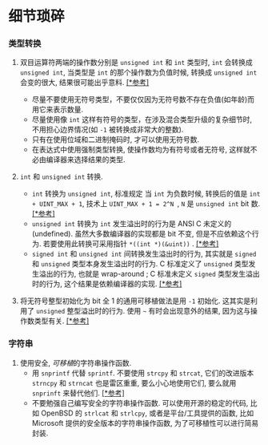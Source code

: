 细节琐碎
=====

### 类型转换
1.  双目运算符两端的操作数分别是 `unsigned int` 和 `int` 类型时, `int` 会转换成 `unsigned int`, 当类型是 `int` 的那个操作数为负值时候, 转换成 `unsigned int` 会变的很大, 结果很可能出乎意料.    [[*参考]][1]
	+   尽量不要使用无符号类型，不要仅仅因为无符号数不存在负值(如年龄)而用它来表示数量.
    +   尽量使用像 `int` 这样有符号的类型，在涉及混合类型升级的复杂细节时, 不用担心边界情况(如 `-1` 被转换成非常大的整数).
    +   只有在使用位域和二进制掩码时, 才可以使用无符号数.
    +   在表达式中使用强制类型转换, 使操作数均为有符号或者无符号, 这样就不必由编译器来选择结果的类型.
 
2.  `int` 和 `unsigned int` 转换.
    +   `int` 转换为 `unsigned int`, 标准规定 当 `int` 为负数时候, 转换后的值是 `int + UINT_MAX + 1`, 技术上 `UINT_MAX + 1 = 2^N `, `N` 是 `unsigned int` bit 数.  [[*参考]][2] 
    +   `unsigned int` 转换为 `int` 发生溢出时的行为是 ANSI C 未定义的(undefined). 虽然大多数编译器的实现都是 bit 不变, 但是不应依赖这个行为. 若要使用此转换可采用指针 `*((int *)(&uint))` . [[*参考]][3]
    +   `signed int` 和 `unsigned int` 间转换发生溢出时的行为, 其实就是 `signed` 和 `unsigned` 类型本身发生溢出时的行为. C 标准定义了 `unsigned` 类型发生溢出的行为, 也就是 wrap-around ; C 标准未定义 `signed` 类型发生溢出时的行为, 这个结果是依赖编译器的实现. [[*参考]][4]

3.  将无符号整型初始化为 bit 全 1 的通用可移植做法是用 `-1` 初始化. 这其实是利用了 `unsigned` 整型溢出时的行为. 使用 `~` 有时会出现意外的结果, 因为这与操作数类型有关. [[*参考]][5]

### 字符串
1.  使用安全, *可移植*的字符串操作函数.
    +   用 `snprintf` 代替 `sprintf`. 不要使用 `strcpy` 和 `strcat`, 它们的改进版本 `strncpy` 和 `strncat` 也是雷区重重, 要么小心地使用它们, 要么就用 `snprinft` 来替代他们. [[*参考]][6] 
    +   不要勉强自己编写安全的字符串操作函数. 可以使用开源的稳定的代码, 比如 OpenBSD 的 `strlcat` 和 `strlcpy`, 或者是平台/工具提供的函数, 比如 Microsoft 提供的安全版本的字符串操作函数, 为了可移植性可以进行简易封装.
    
[1]: http://book.douban.com/annotation/24821598/ "《C专家编程》24页"
[2]: http://stackoverflow.com/questions/4975340/int-to-unsigned-int-conversion "<int to unsigned int conversion> stackoverflow"
[3]: http://stackoverflow.com/questions/8317295/convert-unsigned-int-to-signed-int-c "<Convert unsigned int to signed int C> stackoverflow"
[4]: http://stackoverflow.com/questions/988588/is-using-unsigned-integer-overflow-good-practice "<Is using unsigned integer overflow good practice?> stackoverflow"
[5]: http://stackoverflow.com/questions/809227/is-it-safe-to-use-1-to-set-all-bits-to-true "<Is it safe to use -1 to set all bits to true?> stackoverflow"
[6]: http://stackoverflow.com/questions/12275381/strncpy-vs-sprintf "<strncpy vs sprintf> stackoverflow"
